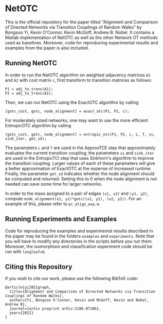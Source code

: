 # NetOTC
 
This is the official repository for the paper titled "Alignment and Comparison of Directed Networks via
Transition Couplings of Random Walks" by Bongsoo Yi, Kevin O'Connor, Kevin McGoff, Andrew B. Nobel. It contains a Matlab implementation of NetOTC as well as the other Network OT methods used as baselines. Moreover, code for reproducing experimental results and examples from the paper is also included.

## Running NetOTC
In order to run the NetOTC algorithm on weighted adjacency matrices `A1` and `A2` with cost matrix `c`, first transform to transition matrices as follows:
```
P1 = adj_to_trans(A1);
P2 = adj_to_trans(A2);
```
Then, we can run NetOTC using the ExactOTC algorithm by calling
```
[gotc_cost, gotc, node_alignment] = exact_otc(P1, P2, c);
```
For moderately sized networks, one may want to use the more efficient EntropicOTC algorithm by calling
```
[gotc_cost, gotc, node_alignment] = entropic_otc(P1, P2, c, L, T, xi, sink_iter, get_sd);
```
The parameters `L` and `T` are used in the ApproxTCE step that approximately evaluates the current transition coupling; the parameters `xi` and `sink_iter` are used in the EntropicTCI step that uses Sinkhorn's algorithm to improve the transition coupling. Larger values of each of these parameters will give a better approximation of ExactOTC at the expense of increased runtime. Finally, the parameter `get_sd` indicates whether the node alignment should be computed and returned. Setting this to 0 when the node alignment is not needed can save some time for larger networks.

In order to the mass assigned to a pair of edges `(x1, x2)` and `(y1, y2)`, compute `node_alignment(x1, y1)*gotc((x1, y1), (x2, y2))`. For an example of this, please refer to `pc_align_exp.m`.

## Running Experiments and Examples
Code for reproducing the examples and experimental results described in the paper may be found in the folders `examples` and `experiments`. Note that you will have to modify any directories in the scripts before you run them. Moreover, the isomorphism and classification experiment code should be run with `longleaf=0`.

## Citing this Repository
If you wish to cite our work, please use the following BibTeX code:
```
@article{yi2021graph,
  title={Alignment and Comparison of Directed Networks via Transition Couplings of Random Walks},
  author={Yi, Bongsoo O'Connor, Kevin and McGoff, Kevin and Nobel, Andrew B},
  journal={arXiv preprint arXiv:2106.07106},
  year={2021}
}
```

